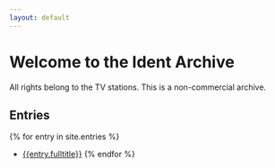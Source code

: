 ```yaml
---
layout: default
---
```


# Welcome to the Ident Archive

All rights belong to the TV stations. This is a non-commercial archive.

## Entries

{% for entry in site.entries %}
* [{{entry.fulltitle}}]({{entry.url}})
{% endfor %}
